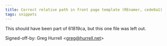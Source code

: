 ```yaml
---
title: Correct relative path in front page template (REnamer, cede8a1)
tags: snippets
---
```


This should have been part of 61819ca, but this one file was left out.

Signed-off-by: Greg Hurrell &lt;greg@hurrell.net&gt;
